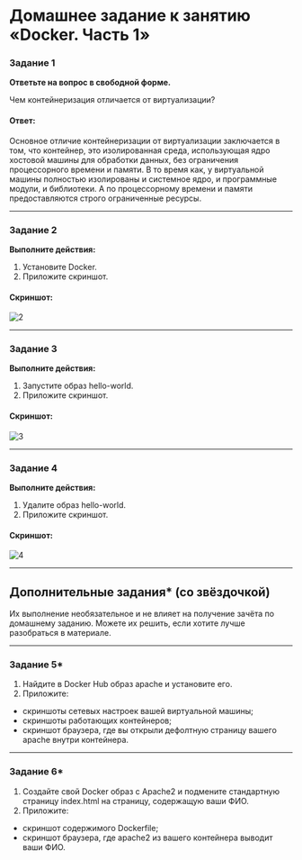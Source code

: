# Домашнее задание к занятию «Docker. Часть 1»

### Задание 1

**Ответьте на вопрос в свободной форме.** 

Чем контейнеризация отличается от виртуализации?

#### Ответ:

Основное отличие контейнеризации от виртуализации заключается в том, что контейнер, это изолированная среда, использующая ядро хостовой машины для обработки данных, без ограничения процессорного времени и памяти. В то время как, у виртуальной машины полностью изолированы и системное ядро, и программные модули, и библиотеки. А по процессорному времени и памяти предоставляются строго ограниченные ресурсы.

---

### Задание 2 

**Выполните действия:**

1. Установите Docker.
1. Приложите скриншот.

#### Скриншот:
![2](https://github.com/AleksandrNiylek/-Docker.-1-/assets/136619576/6a441395-9f08-48cb-afbb-edd916d773b6)

---

### Задание 3

**Выполните действия:**

1. Запустите образ hello-world.
1. Приложите скриншот.

#### Скриншот:
![3](https://github.com/AleksandrNiylek/-Docker.-1-/assets/136619576/2c2a091f-0479-42b3-a157-0258ddfe0682)

---

### Задание 4 

**Выполните действия:**

1. Удалите образ hello-world.
1. Приложите скриншот.

#### Скриншот:
![4](https://github.com/AleksandrNiylek/-Docker.-1-/assets/136619576/c2d00a11-383f-4893-a461-47283be6ab36)

---

## Дополнительные задания* (со звёздочкой)

Их выполнение необязательное и не влияет на получение зачёта по домашнему заданию. Можете их решить, если хотите лучше разобраться в материале.

---

### Задание 5*

1. Найдите в Docker Hub образ apache и установите его.
1. Приложите:
 * скриншоты сетевых настроек вашей виртуальной машины;
 * скриншоты работающих контейнеров;
 * скриншот браузера, где вы открыли дефолтную страницу вашего apache внутри контейнера.

---

### Задание 6*

1. Создайте свой Docker образ с Apache2 и подмените стандартную страницу index.html на страницу, содержащую ваши ФИО.
1. Приложите:
 * скриншот содержимого Dockerfile;
 * скриншот браузера, где apache2 из вашего контейнера выводит ваши ФИО.
